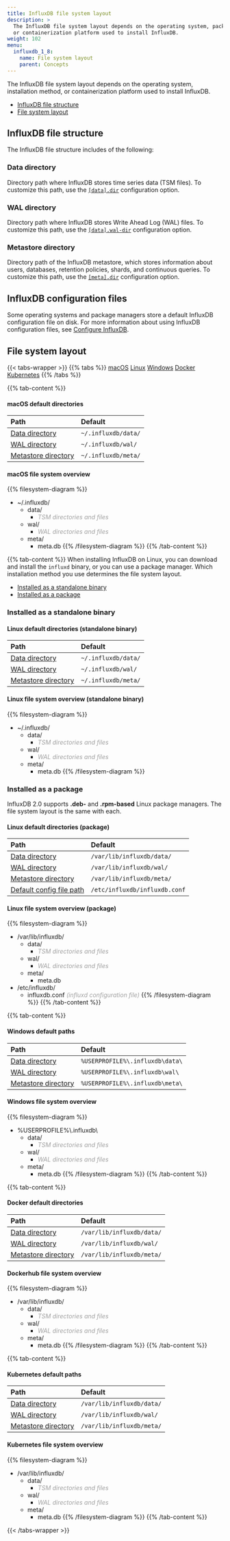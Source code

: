 ```yaml
---
title: InfluxDB file system layout
description: >
  The InfluxDB file system layout depends on the operating system, package manager,
  or containerization platform used to install InfluxDB.
weight: 102
menu:
  influxdb_1_8:
    name: File system layout
    parent: Concepts
---
```


The InfluxDB file system layout depends on the operating system, installation method,
or containerization platform used to install InfluxDB.

- [InfluxDB file structure](#influxdb-file-structure)
- [File system layout](#file-system-layout)

## InfluxDB file structure
The InfluxDB file structure includes of the following:

### Data directory
Directory path where InfluxDB stores time series data (TSM files).
To customize this path, use the [`[data].dir`](/influxdb/v1.8/administration/config/#dir--varlibinfluxdbdata)
configuration option.

### WAL directory
Directory path where InfluxDB stores Write Ahead Log (WAL) files.
To customize this path, use the [`[data].wal-dir`](/influxdb/v1.8/administration/config/#wal-dir--varlibinfluxdbwal)
configuration option.

### Metastore directory
Directory path of the InfluxDB metastore, which stores information about users,
databases, retention policies, shards, and continuous queries.
To customize this path, use the [`[meta].dir`](/influxdb/v1.8/administration/config/#dir--varlibinfluxdbmeta)
configuration option.

## InfluxDB configuration files
Some operating systems and package managers store a default InfluxDB configuration file on disk.
For more information about using InfluxDB configuration files, see
[Configure InfluxDB](/influxdb/v1.8/administration/config/).

## File system layout
{{< tabs-wrapper >}}
{{% tabs %}}
[macOS](#)
[Linux](#)
[Windows](#)
[Docker](#)
[Kubernetes](#)
{{% /tabs %}}
<!---------------------------- BEGIN MACOS CONTENT ---------------------------->
{{% tab-content %}}

#### macOS default directories
| Path                                        | Default             |
| :------------------------------------------ | :------------------ |
| [Data directory](#data-directory)           | `~/.influxdb/data/` |
| [WAL directory](#wal-directory)             | `~/.influxdb/wal/`  |
| [Metastore directory](#metastore-directory) | `~/.influxdb/meta/` |

#### macOS file system overview
{{% filesystem-diagram %}}
- ~/.influxdb/
  - data/
    - _<span style="opacity:.4">TSM directories and files</span>_
  - wal/
    - _<span style="opacity:.4">WAL directories and files</span>_
  - meta/
    - meta.db
{{% /filesystem-diagram %}}
{{% /tab-content %}}
<!----------------------------- END MACOS CONTENT ----------------------------->

<!---------------------------- BEGIN LINUX CONTENT ---------------------------->
{{% tab-content %}}
When installing InfluxDB on Linux, you can download and install the `influxd` binary,
or you can use a package manager.
Which installation method you use determines the file system layout.

- [Installed as a standalone binary](#installed-as-a-standalone-binary)
- [Installed as a package](#installed-as-a-package)

### Installed as a standalone binary

#### Linux default directories (standalone binary)
| Path                                        | Default             |
| :------------------------------------------ | :------------------ |
| [Data directory](#data-directory)           | `~/.influxdb/data/` |
| [WAL directory](#wal-directory)             | `~/.influxdb/wal/`  |
| [Metastore directory](#metastore-directory) | `~/.influxdb/meta/` |

#### Linux file system overview (standalone binary)
{{% filesystem-diagram %}}
- ~/.influxdb/
  - data/
    - _<span style="opacity:.4">TSM directories and files</span>_
  - wal/
    - _<span style="opacity:.4">WAL directories and files</span>_
  - meta/
    - meta.db
{{% /filesystem-diagram %}}

### Installed as a package
InfluxDB 2.0 supports **.deb-** and **.rpm-based** Linux package managers.
The file system layout is the same with each.

#### Linux default directories (package)
| Path                                                      | Default                       |
| :-------------------------------------------------------- | :---------------------------- |
| [Data directory](#data-directory)                         | `/var/lib/influxdb/data/`     |
| [WAL directory](#wal-directory)                           | `/var/lib/influxdb/wal/`      |
| [Metastore directory](#metastore-directory)               | `/var/lib/influxdb/meta/`     |
| [Default config file path](#influxdb-configuration-files) | `/etc/influxdb/influxdb.conf` |

#### Linux file system overview (package)
{{% filesystem-diagram %}}
- /var/lib/influxdb/
  - data/
    - _<span style="opacity:.4">TSM directories and files</span>_
  - wal/
    - _<span style="opacity:.4">WAL directories and files</span>_
  - meta/
    - meta.db
- /etc/influxdb/
  - influxdb.conf _<span style="opacity:.4">(influxd configuration file)</span>_
{{% /filesystem-diagram %}}
{{% /tab-content %}}
<!----------------------------- END LINUX CONTENT ----------------------------->

<!--------------------------- BEGIN WINDOWS CONTENT --------------------------->
{{% tab-content %}}

#### Windows default paths
| Path                                        | Default                           |
| :------------------------------------------ | :-------------------------------- |
| [Data directory](#data-directory)           | `%USERPROFILE%\.influxdb\data\` |
| [WAL directory](#wal-directory)             | `%USERPROFILE%\.influxdb\wal\`  |
| [Metastore directory](#metastore-directory) | `%USERPROFILE%\.influxdb\meta\` |

#### Windows file system overview
{{% filesystem-diagram %}}
- %USERPROFILE%\\.influxdb\
  - data/
    - _<span style="opacity:.4">TSM directories and files</span>_
  - wal/
    - _<span style="opacity:.4">WAL directories and files</span>_
  - meta/
    - meta.db
{{% /filesystem-diagram %}}
{{% /tab-content %}}
<!---------------------------- END WINDOWS CONTENT ---------------------------->

<!---------------------------- BEGIN DOCKER CONTENT --------------------------->
{{% tab-content %}}

#### Docker default directories
| Path                                        | Default                   |
| :------------------------------------------ | :------------------------ |
| [Data directory](#data-directory)           | `/var/lib/influxdb/data/` |
| [WAL directory](#wal-directory)             | `/var/lib/influxdb/wal/`  |
| [Metastore directory](#metastore-directory) | `/var/lib/influxdb/meta/` |

#### Dockerhub file system overview
{{% filesystem-diagram %}}
- /var/lib/influxdb/
  - data/
    - _<span style="opacity:.4">TSM directories and files</span>_
  - wal/
    - _<span style="opacity:.4">WAL directories and files</span>_
  - meta/
    - meta.db
{{% /filesystem-diagram %}}
{{% /tab-content %}}
<!----------------------------- END DOCKER CONTENT ---------------------------->

<!-------------------------- BEGIN KUBERNETES CONTENT ------------------------->
{{% tab-content %}}
#### Kubernetes default paths
| Path                                        | Default                   |
| :------------------------------------------ | :------------------------ |
| [Data directory](#data-directory)           | `/var/lib/influxdb/data/` |
| [WAL directory](#wal-directory)             | `/var/lib/influxdb/wal/`  |
| [Metastore directory](#metastore-directory) | `/var/lib/influxdb/meta/` |

#### Kubernetes file system overview
{{% filesystem-diagram %}}
- /var/lib/influxdb/
  - data/
    - _<span style="opacity:.4">TSM directories and files</span>_
  - wal/
    - _<span style="opacity:.4">WAL directories and files</span>_
  - meta/
    - meta.db
{{% /filesystem-diagram %}}
{{% /tab-content %}}
<!--------------------------- END KUBERNETES CONTENT -------------------------->
{{< /tabs-wrapper >}}
